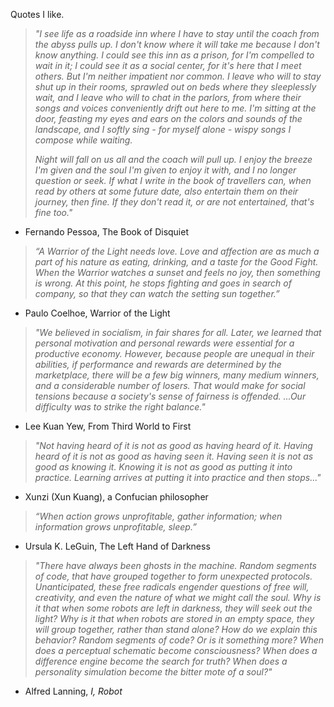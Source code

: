 Quotes I like.

> *"I see life as a roadside inn where I have to stay until the coach from the abyss pulls up. I don't know where it will take me because I don't know anything. I could see this inn as a prison, for I'm compelled to wait in it; I could see it as a social center, for it's here that I meet others. But I'm neither impatient nor common. I leave who will to stay shut up in their rooms, sprawled out on beds where they sleeplessly wait, and I leave who will to chat in the parlors, from where their songs and voices conveniently drift out here to me. I'm sitting at the door, feasting my eyes and ears on the colors and sounds of the landscape, and I softly sing - for myself alone - wispy songs I compose while waiting.*
> 
> *Night will fall on us all and the coach will pull up. I enjoy the breeze I'm given and the soul I'm given to enjoy it with, and I no longer question or seek. If what I write in the book of travellers can, when read by others at some future date, also entertain them on their journey, then fine. If they don't read it, or are not entertained, that's fine too."*

- Fernando Pessoa, The Book of Disquiet

> *“A Warrior of the Light needs love. Love and affection are as much a part of his nature as eating, drinking, and a taste for the Good Fight. When the Warrior watches a sunset and feels no joy, then something is wrong. At this point, he stops fighting and goes in search of company, so that they can watch the setting sun together.”*

- Paulo Coelhoe, Warrior of the Light

> *"We believed in socialism, in fair shares for all. Later, we learned that personal motivation and personal rewards were essential for a productive economy. However, because people are unequal in their abilities, if performance and rewards are determined by the marketplace, there will be a few big winners, many medium winners, and a considerable number of losers. That would make for social tensions because a society's sense of fairness is offended. ...Our difficulty was to strike the right balance."*

- Lee Kuan Yew, From Third World to First

> *"Not having heard of it is not as good as having heard of it. Having heard of it is not as good as having seen it. Having seen it is not as good as knowing it. Knowing it is not as good as putting it into practice. Learning arrives at putting it into practice and then stops..."*

- Xunzi (Xun Kuang), a Confucian philosopher

> *“When action grows unprofitable, gather information; when information grows unprofitable, sleep.”*

 - Ursula K. LeGuin, The Left Hand of Darkness

> *"There have always been ghosts in the machine. Random segments of code, that have grouped together to form unexpected protocols. Unanticipated, these free radicals engender questions of free will, creativity, and even the nature of what we might call the soul. Why is it that when some robots are left in darkness, they will seek out the light? Why is it that when robots are stored in an empty space, they will group together, rather than stand alone? How do we explain this behavior? Random segments of code? Or is it something more? When does a perceptual schematic become consciousness? When does a difference engine become the search for truth? When does a personality simulation become the bitter mote of a soul?"*

- Alfred Lanning, *I, Robot*

